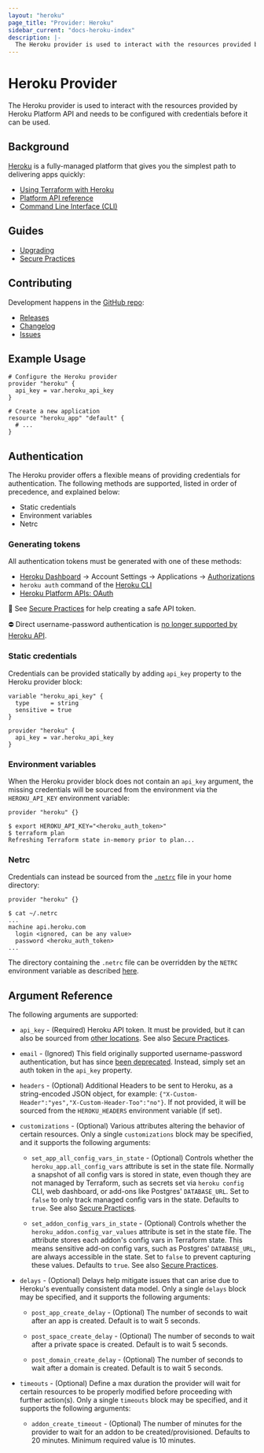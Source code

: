 ```yaml
---
layout: "heroku"
page_title: "Provider: Heroku"
sidebar_current: "docs-heroku-index"
description: |-
  The Heroku provider is used to interact with the resources provided by the Heroku Platform API.
---
```


# Heroku Provider

The Heroku provider is used to interact with the resources provided by Heroku
Platform API and needs to be configured with credentials before it can be used.

## Background

[Heroku](https://www.heroku.com) is a fully-managed platform that gives you the
simplest path to delivering apps quickly:

* [Using Terraform with Heroku](https://devcenter.heroku.com/articles/using-terraform-with-heroku)
* [Platform API reference](https://devcenter.heroku.com/articles/platform-api-reference)
* [Command Line Interface (CLI)](https://devcenter.heroku.com/articles/heroku-cli)

## Guides

* [Upgrading](guides/upgrading.html)
* [Secure Practices](guides/security.html)

## Contributing

Development happens in the [GitHub repo](https://github.com/heroku/terraform-provider-heroku):

* [Releases](https://github.com/heroku/terraform-provider-heroku/releases)
* [Changelog](https://github.com/heroku/terraform-provider-heroku/blob/master/CHANGELOG.md)
* [Issues](https://github.com/heroku/terraform-provider-heroku/issues)

## Example Usage

```hcl-terraform
# Configure the Heroku provider
provider "heroku" {
  api_key = var.heroku_api_key
}

# Create a new application
resource "heroku_app" "default" {
  # ...
}
```

## Authentication

The Heroku provider offers a flexible means of providing credentials for
authentication. The following methods are supported, listed in order of
precedence, and explained below:

* Static credentials
* Environment variables
* Netrc

### Generating tokens

All authentication tokens must be generated with one of these methods:

* [Heroku Dashboard](https://dashboard.heroku.com) → Account Settings → Applications → [Authorizations](https://dashboard.heroku.com/account/applications)
* `heroku auth` command of the [Heroku CLI](https://devcenter.heroku.com/articles/heroku-cli)
* [Heroku Platform APIs: OAuth](https://devcenter.heroku.com/articles/platform-api-reference#oauth-authorization)

🔐  See [Secure Practices](guides/security.html#authentication) for help creating a safe API token.

⛔️  Direct username-password authentication is [no longer supported by Heroku API](https://devcenter.heroku.com/changelog-items/2516).

### Static credentials

Credentials can be provided statically by adding `api_key` property
to the Heroku provider block:

```hcl-terraform
variable "heroku_api_key" {
  type      = string
  sensitive = true
}

provider "heroku" {
  api_key = var.heroku_api_key
}
```

### Environment variables

When the Heroku provider block does not contain an `api_key`
argument, the missing credentials will be sourced from the environment via the 
`HEROKU_API_KEY` environment variable:

```hcl-terraform
provider "heroku" {}
```

```shell
$ export HEROKU_API_KEY="<heroku_auth_token>"
$ terraform plan
Refreshing Terraform state in-memory prior to plan...
```

### Netrc

Credentials can instead be sourced from the [`.netrc`](https://ec.haxx.se/usingcurl-netrc.html)
file in your home directory:

```hcl-terraform
provider "heroku" {}
```

```shell
$ cat ~/.netrc
...
machine api.heroku.com
  login <ignored, can be any value>
  password <heroku_auth_token>
...
```

The directory containing the `.netrc` file can be overridden by the `NETRC` environment variable as described [here](https://www.gnu.org/software/inetutils/manual/html_node/The-_002enetrc-file.html).

## Argument Reference

The following arguments are supported:

* `api_key` - (Required) Heroku API token. It must be provided, but it can also
  be sourced from [other locations](#Authentication). See also [Secure Practices](guides/security.html).

* `email` - (Ignored) This field originally supported username-password authentication, 
  but has since [been deprecated](https://devcenter.heroku.com/changelog-items/2516).
  Instead, simply set an auth token in the `api_key` property.

* `headers` - (Optional) Additional Headers to be sent to Heroku, as a string-encoded JSON object, 
  for example: `{"X-Custom-Header":"yes","X-Custom-Header-Too":"no"}`. If not provided, it will be 
  sourced from the `HEROKU_HEADERS` environment variable (if set).

* `customizations` - (Optional) Various attributes altering the behavior of certain resources.
  Only a single `customizations` block may be specified, and it supports the following arguments:

  * `set_app_all_config_vars_in_state` - (Optional) Controls whether the `heroku_app.all_config_vars` attribute
    is set in the state file. Normally a snapshot of all config vars is stored in state, even though they are
    not managed by Terraform, such as secrets set via `heroku config` CLI, web dashboard, or add-ons like 
    Postgres' `DATABASE_URL`. Set to `false` to only track managed config vars in the state. Defaults to `true`.
    See also [Secure Practices](guides/security.html).

  * `set_addon_config_vars_in_state` - (Optional) Controls whether the `heroku_addon.config_var_values` attribute
    is set in the state file. The attribute stores each addon's config vars in Terraform state. This means 
    sensitive add-on config vars, such as Postgres' `DATABASE_URL`, are always accessible in the state.
    Set to `false` to prevent capturing these values. Defaults to `true`.
    See also [Secure Practices](guides/security.html).

* `delays` - (Optional) Delays help mitigate issues that can arise due to
  Heroku's eventually consistent data model. Only a single `delays` block may be
  specified, and it supports the following arguments:

  * `post_app_create_delay` - (Optional) The number of seconds to wait after an
    app is created. Default is to wait 5 seconds.

  * `post_space_create_delay` - (Optional) The number of seconds to wait after a
    private space is created. Default is to wait 5 seconds.

  * `post_domain_create_delay` - (Optional) The number of seconds to wait after
    a domain is created. Default is to wait 5 seconds.

* `timeouts` - (Optional) Define a max duration the provider will wait for certain resources
  to be properly modified before proceeding with further action(s). Only a single `timeouts` block may be specified,
  and it supports the following arguments:

  * `addon_create_timeout` - (Optional) The number of minutes for the provider to wait for an addon to be
  created/provisioned. Defaults to 20 minutes. Minimum required value is 10 minutes.

